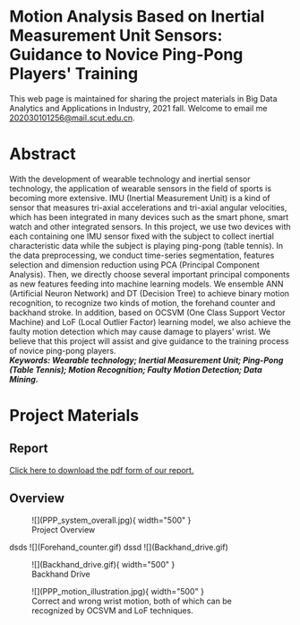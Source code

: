 # Motion Analysis Based on Inertial Measurement Unit Sensors: Guidance to Novice Ping-Pong Players' Training
This web page is maintained for sharing the project materials in Big Data Analytics and Applications in Industry, 2021 fall. Welcome to email me <202030101256@mail.scut.edu.cn>.

# Abstract
With the development of wearable technology and inertial sensor technology, the application of wearable sensors in the field of sports is becoming more extensive. IMU (Inertial Measurement Unit) is a kind of sensor that measures tri-axial accelerations and tri-axial angular velocities, which has been integrated in many devices such as the smart phone, smart watch and other integrated sensors. In this project, we use two devices with each containing one IMU sensor fixed with the subject to collect inertial characteristic data while the subject is playing ping-pong (table tennis). In the data preprocessing, we conduct time-series 
segmentation, features selection and dimension reduction using PCA (Principal Component Analysis). Then, we directly choose several important principal 
components as new features feeding into machine learning models. We ensemble ANN (Artificial Neuron Network) and DT (Decision Tree) to achieve binary motion recognition, to recognize two kinds of motion, the forehand counter and backhand stroke. In addition, based on OCSVM (One Class Support Vector Machine) and LoF (Local Outlier Factor) learning model, we also achieve the faulty motion detection which may cause damage to players’ wrist. We believe that this project will assist and give guidance to the training process of novice ping-pong players.  
***Keywords: Wearable technology; Inertial Measurement Unit; Ping-Pong (Table Tennis); Motion Recognition; Faulty Motion Detection; Data Mining.***

# Project Materials

## Report
[Click here to download the pdf form of our report.](Project_2_Report_PPP.pdf)

## Overview

<figure markdown>
  ![](PPP_system_overall.jpg){ width="500" }
  <figcaption>Project Overview</figcaption>
</figure>
dsds
![](Forehand_counter.gif)  
dssd
![](Backhand_drive.gif)

<figure markdown>
  ![](Backhand_drive.gif){ width="500" }
  <figcaption>Backhand Drive</figcaption>
</figure>

<figure markdown>
  ![](PPP_motion_illustration.jpg){ width="500" }
  <figcaption>Correct and wrong wrist motion, both of which can be recognized by OCSVM and LoF techniques.</figcaption>
</figure>
